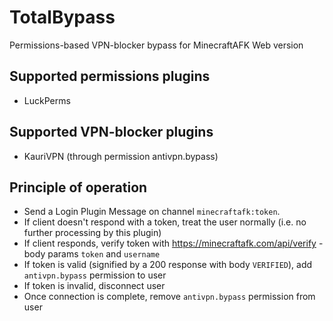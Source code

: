 # TotalBypass
Permissions-based VPN-blocker bypass for MinecraftAFK Web version

## Supported permissions plugins

- LuckPerms

## Supported VPN-blocker plugins

- KauriVPN (through permission antivpn.bypass)


## Principle of operation

- Send a Login Plugin Message on channel `minecraftafk:token`.
- If client doesn't respond with a token, treat the user normally (i.e. no further processing by this plugin)
- If client responds, verify token with https://minecraftafk.com/api/verify - body params `token` and `username`
- If token is valid (signified by a 200 response with body `VERIFIED`), add `antivpn.bypass` permission to user
- If token is invalid, disconnect user
- Once connection is complete, remove `antivpn.bypass` permission from user
